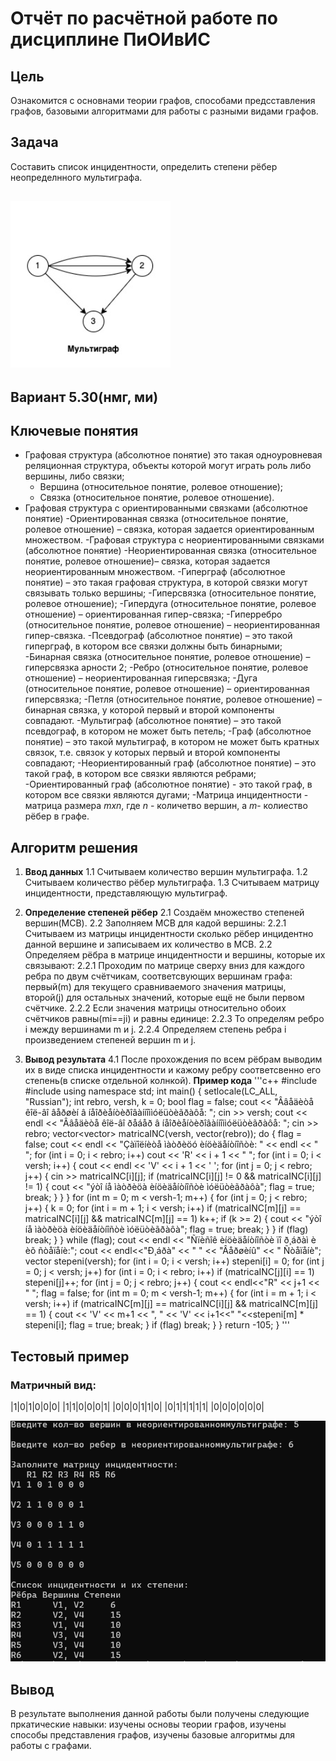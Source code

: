 # Отчёт по расчётной работе по дисциплине ПиОИвИС


## Цель
Ознакомится с основнами теории графов, способами предсставления графов, базовыми алгоритмами для работы с разными видами графов.


## Задача
Составить список инцидентности, определить степени рёбер неопределнного мультиграфа.


## ![](./image/Снимок%20экрана%202024-12-16%20215136.png)


## Вариант 5.30(нмг, ми)


## Ключевые понятия 
- Графовая структура (абсолютное понятие)  это такая одноуровневая реляционная структура, объекты которой могут играть роль либо вершины, либо связки;
  - Вершина (относительное понятие, ролевое отношение);
  -  Связка (относительное понятие, ролевое отношение).
- Графовая структура с ориентированными связками (абсолютное понятие)
  -Ориентированная связка (относительное понятие, ролевое отношение) – связка, которая задается ориентированным множеством.
-Графовая структура с неориентированными связками (абсолютное понятие)
   -Неориентированная связка (относительное понятие, ролевое отношение)– связка, которая задается неориентированным множеством.
-Гиперграф (абсолютное понятие) – это такая графовая структура, в которой связки могут связывать только вершины;
  -Гиперсвязка (относительное понятие, ролевое отношение);
   -Гипердуга (относительное понятие, ролевое отношение) – ориентированная гипер-связка;
    -Гиперребро (относительное понятие, ролевое отношение) – неориентированная гипер-связка.
-Псевдограф (абсолютное понятие) – это такой гиперграф, в котором все связки должны быть бинарными;
    -Бинарная связка (относительное понятие, ролевое отношение) – гиперсвязка арности 2;
    -Ребро (относительное понятие, ролевое отношение) – неориентированная гиперсвязка;
    -Дуга (относительное понятие, ролевое отношение) – ориентированная гиперсвязка;
    -Петля (относительное понятие, ролевое отношение) – бинарная связка, у которой первый и второй компоненты совпадают.
-Мультиграф (абсолютное понятие) – это такой псевдограф, в котором не может быть петель;
-Граф (абсолютное понятие) – это такой мультиграф, в котором не может быть кратных связок, т.е. связок у которых первый и второй компоненты совпадают;
-Неориентированный граф (абсолютное понятие) – это такой граф, в котором все связки являются ребрами;
-Ориентированный граф (абсолютное понятие) - это такой граф, в котором все связки являются дугами;
-Матрица инцидентности - матрица размера _mxn_, где _n_ - количетво вершин, а _m_- колиество рёбер в графе.


## Алгоритм решения
  1. **Ввод данных**
 1.1 Считываем количество вершин мультиграфа.
 1.2 Считываем количество рёбер мультиграфа.
 1.3 Считываем матрицу инцидентности, представляющую мультиграф.
  2. **Определение степеней рёбер**
2.1 Создаём множество степеней вершин(МСВ).
2.2 Заполняем МСВ для кадой вершины:
2.2.1 Считываем из матрицы инцидентности сколько рёбер инцидентно данной вершине и записываем их количество в МСВ.
2.2 Определяем рёбра в матрице инцидентности и вершины, которые их связывают:
2.2.1 Проходим по матрице сверху вниз для каждого ребра по двум счётчикам, соответсвующих вершинам графа: первый(m) для текущего сравниваемого значения матрицы, второй(j) для остальных значений, которые ещё не были первом счётчике.
2.2.2 Если значения матрицы относительно обоих счётчиков равны(mi==ji) и равны единице:
2.2.3 То определям ребро i между вершинами m и j.
2.2.4 Определяем степень ребра i произведением степеней вершин m и j.


  3. **Вывод результата**
4.1 После прохождения по всем рёбрам выводим их в виде списка инцидентности и кажому ребру соответсвенно его степень(в списке отдельной колнкой).
**Пример кода**
'''c++
 #include <vector>
#include <iostream>
using namespace std;
int main() {
	setlocale(LC_ALL, "Russian");
	int rebro, versh, k = 0;
	bool flag = false;
	cout << "Ââåäèòå êîë-âî âåðøèí â íåîðèåíòèðîâàííîììóëüòèãðàôå: ";
	cin >> versh;
	cout << endl << "Ââåäèòå êîë-âî ðåáåð â íåîðèåíòèðîâàííîììóëüòèãðàôå: ";
	cin >> rebro;
	vector<vector<int>> matricaINC(versh, vector<int>(rebro));
	do {
		flag = false;
		cout << endl << "Çàïîëíèòå ìàòðèöó èíöèäåíòíîñòè: " << endl << "   ";
		for (int i = 0; i < rebro; i++)
			cout << 'R' << i + 1 << " ";
		for (int i = 0; i < versh; i++) {
			cout << endl << 'V' << i + 1 << ' ';
			for (int j = 0; j < rebro; j++) {
				cin >> matricaINC[i][j];
				if (matricaINC[i][j] != 0 && matricaINC[i][j] != 1) {
					cout << "ýòî íå ìàòðèöà èíöèäåíòíîñòè ìóëüòèãðàôà";
					flag = true;
					break;
				}
			}
		}
			for (int m = 0; m < versh-1; m++) {
				for (int j = 0; j < rebro; j++) {
					k = 0;
					for (int i = m + 1; i < versh; i++)
						if (matricaINC[m][j] == matricaINC[i][j] && matricaINC[m][j] == 1)
							k++;
					if (k >= 2) {
						cout << "ýòî íå ìàòðèöà èíöèäåíòíîñòè ìóëüòèãðàôà";
						flag = true;
						break;
					}
				}
				if (flag)
					break;
			}
		} while (flag);
		cout << endl << "Ñïèñîê èíöèäåíòíîñòè ïî ð¸áðàì è èõ ñòåïåíè:";
		cout << endl<<"Ð¸áðà" << " " << "Âåðøèíû" << " Ñòåïåíè";
		vector<int> stepeni(versh);
		for (int i = 0; i < versh; i++)
			stepeni[i] = 0;
		for (int j = 0; j < versh; j++)
			for (int i = 0; i < rebro; i++)
				if (matricaINC[j][i] == 1)
					stepeni[j]++;
		for (int j = 0; j < rebro; j++) {
			cout << endl<<"R" << j+1 << "      ";
			flag = false;
			for (int m = 0; m < versh-1; m++) {
				for (int i = m + 1; i < versh; i++)
					if (matricaINC[m][j] == matricaINC[i][j] && matricaINC[m][j] == 1) {
						cout << 'V' << m+1 << ", " << 'V' << i+1<<"	   "<<stepeni[m] * stepeni[i];
						flag = true;
						break;
					}
				if (flag)
					break;
			}
		}
		return -105;
	}
'''

## Тестовый пример
### Матричный вид:


|1|0|1|0|0|0|
|1|1|0|0|0|1|
|0|0|0|1|1|0|
|0|1|1|1|1|1|
|0|0|0|0|0|0|


![](./image/Снимок%20экрана%202024-12-17%20181756.png)


## Вывод
В результате выполнения данной работы были получены следующие пркатические навыки: изучены основы теории графов, изучены способы представления графов, изучены базовые алгоритмы для работы с графами.

